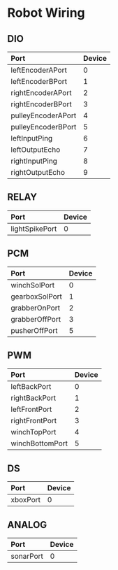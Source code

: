 # Robot Wiring

## DIO

| Port | Device |
|:--- |:--- |
| leftEncoderAPort | 0 |
| leftEncoderBPort | 1 |
| rightEncoderAPort | 2 |
| rightEncoderBPort | 3 |
| pulleyEncoderAPort | 4 |
| pulleyEncoderBPort | 5 |
| leftInputPing | 6 |
| leftOutputEcho | 7 |
| rightInputPing | 8 |
| rightOutputEcho | 9 |

## RELAY

| Port | Device |
|:--- |:--- |
| lightSpikePort | 0 |

## PCM

| Port | Device |
|:--- |:--- |
| winchSolPort | 0 |
| gearboxSolPort | 1 |
| grabberOnPort | 2 |
| grabberOffPort | 3 |
| pusherOffPort | 5 |

## PWM

| Port | Device |
|:--- |:--- |
| leftBackPort | 0 |
| rightBackPort | 1 |
| leftFrontPort | 2 |
| rightFrontPort | 3 |
| winchTopPort | 4 |
| winchBottomPort | 5 |

## DS

| Port | Device |
|:--- |:--- |
| xboxPort | 0 |

## ANALOG

| Port | Device |
|:--- |:--- |
| sonarPort | 0 |
